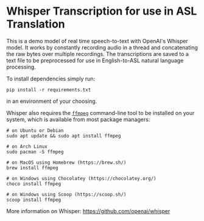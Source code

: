 # Whisper Transcription for use in ASL Translation

This is a demo model of real time speech-to-text with OpenAI's Whisper model. It works by constantly recording audio in a thread and concatenating the raw bytes over multiple recordings. The transcriptions are saved to a text file to be preprocessed for use in English-to-ASL natural language processing.

To install dependencies simply run:
```
pip install -r requirements.txt
```
in an environment of your choosing.

Whisper also requires the [`ffmpeg`](https://ffmpeg.org/) command-line tool to be installed on your system, which is available from most package managers:

```
# on Ubuntu or Debian
sudo apt update && sudo apt install ffmpeg

# on Arch Linux
sudo pacman -S ffmpeg

# on MacOS using Homebrew (https://brew.sh/)
brew install ffmpeg

# on Windows using Chocolatey (https://chocolatey.org/)
choco install ffmpeg

# on Windows using Scoop (https://scoop.sh/)
scoop install ffmpeg
```

More information on Whisper: https://github.com/openai/whisper